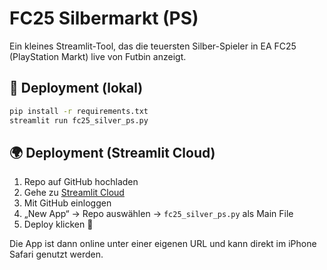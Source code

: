# FC25 Silbermarkt (PS)

Ein kleines Streamlit-Tool, das die teuersten Silber-Spieler in EA FC25 (PlayStation Markt) live von Futbin anzeigt.

## 🚀 Deployment (lokal)

```bash
pip install -r requirements.txt
streamlit run fc25_silver_ps.py
```

## 🌍 Deployment (Streamlit Cloud)

1. Repo auf GitHub hochladen
2. Gehe zu [Streamlit Cloud](https://streamlit.io/cloud)
3. Mit GitHub einloggen
4. „New App“ → Repo auswählen → `fc25_silver_ps.py` als Main File
5. Deploy klicken 🎉

Die App ist dann online unter einer eigenen URL und kann direkt im iPhone Safari genutzt werden.